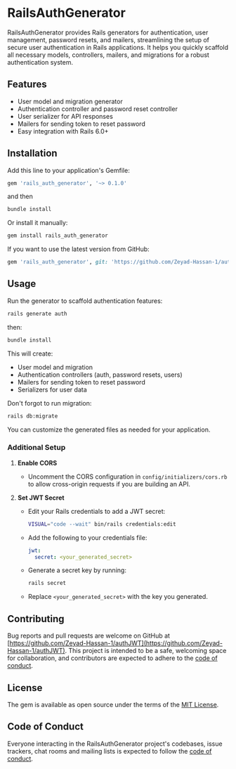 # RailsAuthGenerator

RailsAuthGenerator provides Rails generators for authentication, user management, password resets, and mailers, streamlining the setup of secure user authentication in Rails applications. It helps you quickly scaffold all necessary models, controllers, mailers, and migrations for a robust authentication system.

## Features

- User model and migration generator
- Authentication controller and password reset controller
- User serializer for API responses
- Mailers for sending token to reset password
- Easy integration with Rails 6.0+

## Installation

Add this line to your application's Gemfile:

```ruby
gem 'rails_auth_generator', '~> 0.1.0'
```

and then
```bash
bundle install
```

Or install it manually:

```bash
gem install rails_auth_generator
```

If you want to use the latest version from GitHub:

```ruby
gem 'rails_auth_generator', git: 'https://github.com/Zeyad-Hassan-1/authJWT.git'
```

## Usage

Run the generator to scaffold authentication features:

```bash
rails generate auth
```
then:

```bash
bundle install
```

This will create:
- User model and migration
- Authentication controllers (auth, password resets, users)
- Mailers for sending token to reset password
- Serializers for user data

Don't forgot to run migration:
```bash
rails db:migrate
```

You can customize the generated files as needed for your application.
### Additional Setup

1. **Enable CORS**
   - Uncomment the CORS configuration in `config/initializers/cors.rb` to allow cross-origin requests if you are building an API.

2. **Set JWT Secret**
   - Edit your Rails credentials to add a JWT secret:

     ```bash
     VISUAL="code --wait" bin/rails credentials:edit
     ```

   - Add the following to your credentials file:

     ```yaml
     jwt:
       secret: <your_generated_secret>
     ```

   - Generate a secret key by running:

     ```bash
     rails secret
     ```

   - Replace `<your_generated_secret>` with the key you generated.


## Contributing

Bug reports and pull requests are welcome on GitHub at [https://github.com/Zeyad-Hassan-1/authJWT](https://github.com/Zeyad-Hassan-1/authJWT). This project is intended to be a safe, welcoming space for collaboration, and contributors are expected to adhere to the [code of conduct](CODE_OF_CONDUCT.md).

## License

The gem is available as open source under the terms of the [MIT License](LICENSE.txt).

## Code of Conduct

Everyone interacting in the RailsAuthGenerator project's codebases, issue trackers, chat rooms and mailing lists is expected to follow the [code of conduct](CODE_OF_CONDUCT.md).
